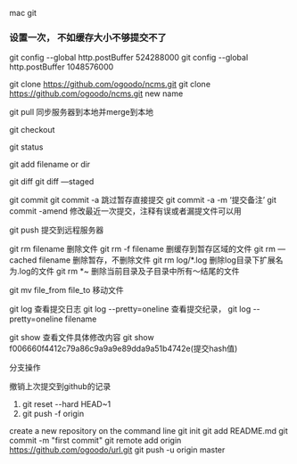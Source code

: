 mac git


### 设置一次， 不如缓存大小不够提交不了
git config --global http.postBuffer 524288000
git config --global http.postBuffer 1048576000


git clone https://github.com/ogoodo/ncms.git
git clone https://github.com/ogoodo/ncms.git  new name

git pull 同步服务器到本地并merge到本地

git checkout

git status

git add filename or dir

git diff
git diff —staged


git commit
git commit -a  跳过暂存直接提交
git commit -a -m ‘提交备注’
git commit -amend   修改最近一次提交，注释有误或者漏提文件可以用

git push 提交到远程服务器

git rm  filename  删除文件
git rm -f filename 删缓存到暂存区域的文件
git rm —cached filename 删除暂存，不删除文件
git rm log/\*.log 删除log目录下扩展名为.log的文件
git rm \*~ 删除当前目录及子目录中所有～结尾的文件

git mv file_from file_to  移动文件

git log 查看提交日志
git log --pretty=oneline  查看提交纪录，
git log --pretty=oneline  filename

git show 查看文件具体修改内容
git show f006660f4412c79a86c9a9a9e89dda9a51b4742e(提交hash值)

分支操作

撤销上次提交到github的记录
1. git reset --hard HEAD~1
2. git push -f origin


create a new repository on the command line
git init
git add README.md
git commit -m "first commit"
git remote add origin https://github.com/ogoodo/url.git
git push -u origin master

